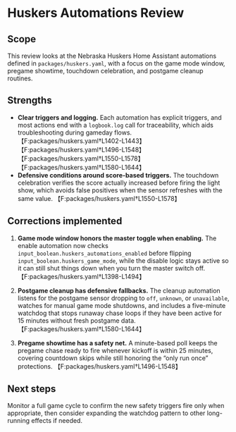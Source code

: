 # Huskers Automations Review

## Scope
This review looks at the Nebraska Huskers Home Assistant automations defined in `packages/huskers.yaml`, with a focus on the game mode window, pregame showtime, touchdown celebration, and postgame cleanup routines.

## Strengths
- **Clear triggers and logging.** Each automation has explicit triggers, and most actions end with a `logbook.log` call for traceability, which aids troubleshooting during gameday flows. 【F:packages/huskers.yaml†L1402-L1443】【F:packages/huskers.yaml†L1496-L1548】【F:packages/huskers.yaml†L1550-L1578】【F:packages/huskers.yaml†L1580-L1644】
- **Defensive conditions around score-based triggers.** The touchdown celebration verifies the score actually increased before firing the light show, which avoids false positives when the sensor refreshes with the same value. 【F:packages/huskers.yaml†L1550-L1578】

## Corrections implemented
1. **Game mode window honors the master toggle when enabling.** The enable automation now checks `input_boolean.huskers_automations_enabled` before flipping `input_boolean.huskers_game_mode`, while the disable logic stays active so it can still shut things down when you turn the master switch off. 【F:packages/huskers.yaml†L1398-L1494】

2. **Postgame cleanup has defensive fallbacks.** The cleanup automation listens for the postgame sensor dropping to `off`, `unknown`, or `unavailable`, watches for manual game mode shutdowns, and includes a five-minute watchdog that stops runaway chase loops if they have been active for 15 minutes without fresh postgame data. 【F:packages/huskers.yaml†L1580-L1644】

3. **Pregame showtime has a safety net.** A minute-based poll keeps the pregame chase ready to fire whenever kickoff is within 25 minutes, covering countdown skips while still honoring the “only run once” protections. 【F:packages/huskers.yaml†L1496-L1548】

## Next steps
Monitor a full game cycle to confirm the new safety triggers fire only when appropriate, then consider expanding the watchdog pattern to other long-running effects if needed.
